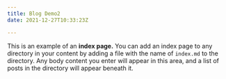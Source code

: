 ```yaml
---
title: Blog Demo2
date: 2021-12-27T10:33:23Z

---
```

This is an example of an **index page.** You can add an index page to any directory in your content by adding a file with the name of `index.md` to the directory. Any body content you enter will appear in this area, and a list of posts in the directory will appear beneath it.